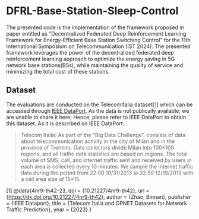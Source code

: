 # DFRL-Base-Station-Sleep-Control
The presented code is the implementation of the framework proposed in paper entitled as "Decentralized Federated Deep Reinforcement Learning Framework for Energy-Efficient Base Station Switching Control" for the 11th International Symposium on Telecommunication (IST 2024). The presented framework leverages the power of the decentralized federated deep reinforcement learning approach to optimize the energy saving in 5G network base stations(BSs), while maintaining the quality of service and minimizing the total cost of these stations.

## Dataset
The evaluations are conducted on the TelecomItalia dataset[[1]](#1) which can be accessed through [IEEE DataPort](https://ieee-dataport.org/documents/telecom-italia-and-opnet-datasets-network-traffic-prediction). As the data is not publically available, we are unable to share it here; Hence, please refer to IEEE DataPort to obtain this dataset.
As it is described on IEEE DataPort:
> Telecom Italia: As part of the “Big Data Challenge”, consists of data about telecommunication activity in the city of Milan and in the province of Trentino. Data collectors divide Milan into 100×100 regions, and all traffic data statistics are based on regions. The total volume of SMS, call, and internet traffic sent and received by users in each area is collected every 10 minutes. We sample the internet traffic data during the period from 22:00 10/31/2013 to 22:50 12/19/2013 with a cell area size of 15×15. 

<a id="1">[1]</a> 
@data{4nr9-th42-23,
doi = {10.21227/4nr9-th42},
url = {https://dx.doi.org/10.21227/4nr9-th42},
author = {Zhao, Binnan},
publisher = {IEEE Dataport},
title = {Telecom Italia and OPNET Datasets for Network Traffic Prediction},
year = {2023} }
